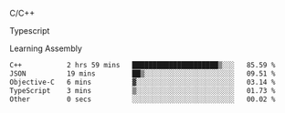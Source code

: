 <p>C/C++</p>
<p> Typescript</p>
<p>Learning Assembly</p>

<!--START_SECTION:waka-->

```txt
C++           2 hrs 59 mins   █████████████████████▒░░░   85.59 %
JSON          19 mins         ██▒░░░░░░░░░░░░░░░░░░░░░░   09.51 %
Objective-C   6 mins          ▓░░░░░░░░░░░░░░░░░░░░░░░░   03.14 %
TypeScript    3 mins          ▒░░░░░░░░░░░░░░░░░░░░░░░░   01.73 %
Other         0 secs          ░░░░░░░░░░░░░░░░░░░░░░░░░   00.02 %
```

<!--END_SECTION:waka-->
